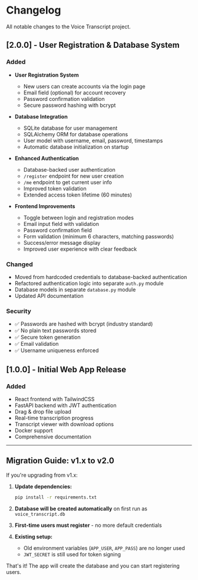 # Changelog

All notable changes to the Voice Transcript project.

## [2.0.0] - User Registration & Database System

### Added
- **User Registration System**
  - New users can create accounts via the login page
  - Email field (optional) for account recovery
  - Password confirmation validation
  - Secure password hashing with bcrypt
  
- **Database Integration**
  - SQLite database for user management
  - SQLAlchemy ORM for database operations
  - User model with username, email, password, timestamps
  - Automatic database initialization on startup

- **Enhanced Authentication**
  - Database-backed user authentication
  - `/register` endpoint for new user creation
  - `/me` endpoint to get current user info
  - Improved token validation
  - Extended access token lifetime (60 minutes)

- **Frontend Improvements**
  - Toggle between login and registration modes
  - Email input field with validation
  - Password confirmation field
  - Form validation (minimum 6 characters, matching passwords)
  - Success/error message display
  - Improved user experience with clear feedback

### Changed
- Moved from hardcoded credentials to database-backed authentication
- Refactored authentication logic into separate `auth.py` module
- Database models in separate `database.py` module
- Updated API documentation

### Security
- ✅ Passwords are hashed with bcrypt (industry standard)
- ✅ No plain text passwords stored
- ✅ Secure token generation
- ✅ Email validation
- ✅ Username uniqueness enforced

## [1.0.0] - Initial Web App Release

### Added
- React frontend with TailwindCSS
- FastAPI backend with JWT authentication
- Drag & drop file upload
- Real-time transcription progress
- Transcript viewer with download options
- Docker support
- Comprehensive documentation

---

## Migration Guide: v1.x to v2.0

If you're upgrading from v1.x:

1. **Update dependencies:**
   ```bash
   pip install -r requirements.txt
   ```

2. **Database will be created automatically** on first run as `voice_transcript.db`

3. **First-time users must register** - no more default credentials

4. **Existing setup:**
   - Old environment variables (`APP_USER`, `APP_PASS`) are no longer used
   - `JWT_SECRET` is still used for token signing

That's it! The app will create the database and you can start registering users.
